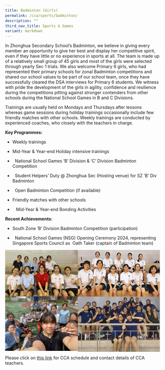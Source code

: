 ```yaml
---
title: Badminton (Girls)
permalink: /cca/sports/badminton/
description: ""
third_nav_title: Sports & Games
variant: markdown
---
```

In Zhonghua Secondary School’s Badminton, we believe in giving every member an opportunity to give her best and display her competitive spirit, even if they have little or no experience in sports at all. The team is made up of a relatively small group of 45 girls and most of the girls were selected through yearly Sec 1 trials. We also welcome Primary 6 girls, who had represented their primary schools for zonal Badminton competitions and shared our school values to be part of our school team, once they have successfully cleared the DSA interviews for Primary 6 students. We witness with pride the development of the girls in agility, confidence and resilience during the competitions pitting against stronger contenders from other schools during the National School Games in B and C Divisions.

Trainings are usually held on Mondays and Thursdays after lessons whereas game sessions during holiday trainings occasionally include few friendly matches with other schools. Weekly trainings are conducted by experienced coaches, who closely with the teachers in charge.

**Key Programmes:**

*    Weekly trainings &nbsp;

 * Mid-Year &amp; Year-end Holiday intensive trainings

* &nbsp; National School Games ‘B’ Division &amp; ‘C’ Division Badminton Competition

* &nbsp; Student Helpers’ Duty @ Zhonghua Sec (Hosting venue) for SZ ‘B’ Div Badminton

* &nbsp; Open Badminton Competition (if available)

*  Friendly matches with other schools

* &nbsp;&nbsp; Mid-Year &amp; Year-end Bonding Activities

**Recent Achievements:**
*   South Zone ‘B’ Division Badminton Competition (participation)

* &nbsp; National School Games (NSG) Opening Ceremony 2024, representing Singapore Sports Council as&nbsp; Oath Taker (captain of Badminton team)


<img src="/images/badmin1.jpg" style="width:47%" align="left">
<img src="/images/badmin2.jpg" style="width:53%" align="right">

<br clear="left">

<img src="/images/badmin3.jpg" style="width:47%" align="left">
<img src="/images/badmin4.jpg" style="width:53%" align="right">

<br clear="left">

Please click on [this link](https://www.zhonghuasec.moe.edu.sg/cca/schedule/) for CCA schedule and contact details of CCA teachers.